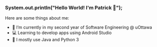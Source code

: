 ### System.out.println("Hello World! I'm Patrick 👋");

Here are some things about me:

- 🏫 I’m currently in my second year of Software Engineering @ uOttawa
- 💻 Learning to develop apps using Android Studio
- 💬 I mostly use Java and Python 3

